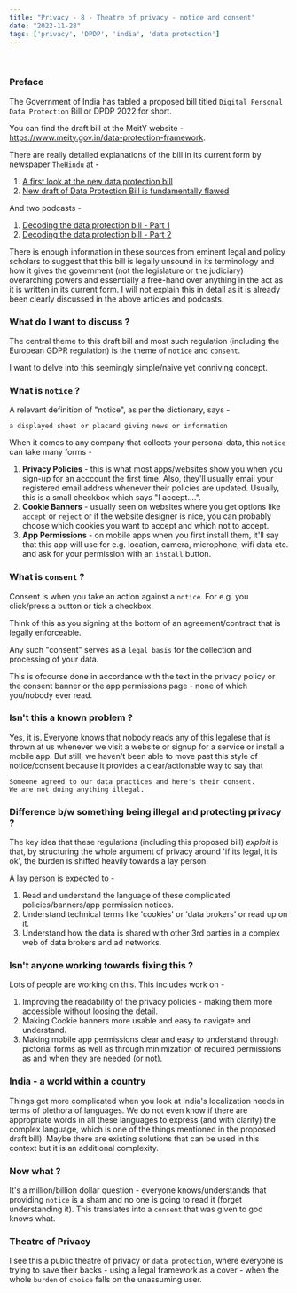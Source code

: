 ```yaml
---
title: "Privacy - 8 - Theatre of privacy - notice and consent"
date: "2022-11-28"
tags: ['privacy', 'DPDP', 'india', 'data protection']
---
```

<br />

### Preface

The Government of India has tabled a proposed bill titled `Digital Personal Data Protection` Bill or DPDP 2022 for short.

You can find the draft bill at the MeitY website - https://www.meity.gov.in/data-protection-framework.

There are really detailed explanations of the bill in its current form by newspaper `TheHindu` at -

1. <a href="https://www.thehindu.com/sci-tech/technology/a-first-look-at-the-new-data-protection-bill/article66162209.ece" target="_blank">A first look at the new data protection bill</a>
2. <a href="https://www.thehindu.com/opinion/interview/new-draft-of-data-protection-bill-is-fundamentally-flawed-says-justice-b-n-srikrishna/article66184338.ece" target="_blank">New draft of Data Protection Bill is fundamentally flawed</a>

And two podcasts - 

1. <a href="https://www.thehindu.com/podcast/fourth-draft-decoding-the-digital-personal-data-protection-bill-2022-part-1-in-focus-podcast/article66182928.ece" target="_blank">Decoding the data protection bill - Part 1</a>
2.  <a href="https://www.thehindu.com/podcast/fourth-draft-decoding-the-digital-personal-data-protection-bill-2022-part-2-in-focus-podcast/article66195288.ece" target="_blank">Decoding the data protection bill - Part 2</a>

There is enough information in these sources from eminent legal and policy scholars to suggest that this bill is legally unsound
in its terminology and how it gives the government (not the legislature or the judiciary) overarching powers and essentially a free-hand
over anything in the act as it is written in its current form. I will not explain this in detail as it is already been clearly discussed in the above articles and podcasts.

### What do I want to discuss ? 

The central theme to this draft bill and most such regulation (including the European GDPR regulation) is the theme of `notice` and `consent`.

I want to delve into this seemingly simple/naive yet conniving concept.

### What is `notice` ? 

A relevant definition of "notice", as per the dictionary, says -

```text
a displayed sheet or placard giving news or information
```

When it comes to any company that collects your personal data, this `notice` can take many forms -

1. **Privacy Policies** - this is what most apps/websites show you when you sign-up for an acccount the first time. Also, they'll usually
email your registered email address whenever their policies are updated. Usually, this is a small checkbox which says "I accept....".
2. **Cookie Banners** - usually seen on websites where you get options like `accept` or `reject` or if the website designer is nice, you can probably 
choose which cookies you want to accept and which not to accept.
3. **App Permissions** - on mobile apps when you first install them, it'll say that this app will use for e.g. location, camera, microphone, wifi data etc.
and ask for your permission with an `install` button. 

### What is `consent` ?

Consent is when you take an action against a `notice`. For e.g. you click/press a button or tick a checkbox.

Think of this as you signing at the bottom of an agreement/contract that is legally enforceable.

Any such "consent" serves as a `legal basis` for the collection and processing of your data.

This is ofcourse done in accordance with the text in the privacy policy or the consent banner or the app permissions page - none of 
which you/nobody ever read.

### Isn't this a known problem ?

Yes, it is. Everyone knows that nobody reads any of this legalese that is thrown at us 
whenever we visit a website or signup for a service or install a mobile app. But still, we haven't been 
able to move past this style of notice/consent because it provides a clear/actionable way to say that 
```
Someone agreed to our data practices and here's their consent.  
We are not doing anything illegal.
```

### Difference b/w something being illegal and protecting privacy ?

The key idea that these regulations (including this proposed bill) _exploit_ is that, by structuring 
the whole argument of privacy around 'if its legal, it is ok', the burden is shifted heavily towards a lay 
person.

A lay person is expected to - 
1. Read and understand the language of these complicated policies/banners/app permission notices.
2. Understand technical terms like 'cookies' or 'data brokers' or read up on it.
3. Understand how the data is shared with other 3rd parties in a complex web of data brokers and ad networks.

### Isn't anyone working towards fixing this ?

Lots of people are working on this. This includes work on - 

1. Improving the readability of the privacy policies - making them more accessible without loosing the detail.
2. Making Cookie banners more usable and easy to navigate and understand.
3. Making mobile app permissions clear and easy to understand through pictorial forms as well as 
through minimization of required permissions as and when they are needed (or not).

### India - a world within a country

Things get more complicated when you look at India's localization needs in terms of plethora of languages. We do not 
even know if there are appropriate words in all these languages to express (and with clarity) the complex language, which 
is one of the things mentioned in the proposed draft bill). Maybe there are existing solutions that can be 
used in this context but it is an additional complexity.

### Now what ? 

It's a million/billion dollar question - everyone knows/understands that providing `notice` 
is a sham and no one is going to read it (forget understanding it). This translates into a 
`consent` that was given to god knows what. 

### Theatre of Privacy

I see this a public theatre of privacy or `data protection`, where everyone is trying to save 
their backs - using a legal framework as a cover - when the whole `burden` of `choice` falls on 
the unassuming user.
